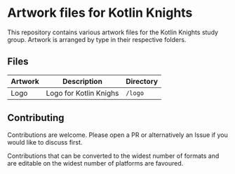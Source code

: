 # Artwork files for Kotlin Knights

This repository contains various artwork files for the Kotlin Knights study group. Artwork is arranged by type in their respective folders.

## Files

| Artwork | Description | Directory |
| --------|-------------|------|
| Logo    | Logo for Kotlin Knighs | `/logo` |



## Contributing

Contributions are welcome. Please open a PR or alternatively an Issue if you would like to discuss first.

Contributions that can be converted to the widest number of formats and are editable on the widest number of platforms are favoured.

